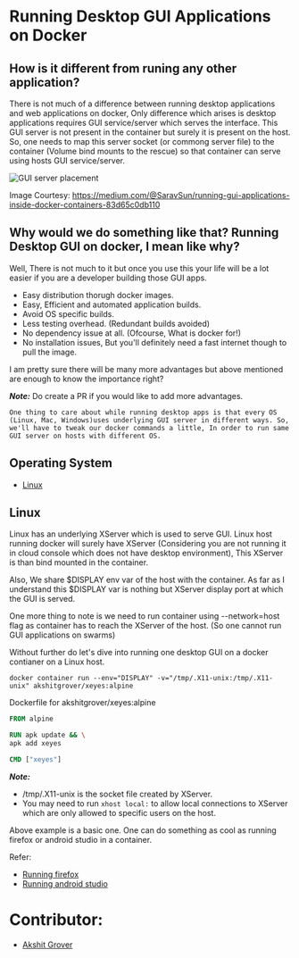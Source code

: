 # Running Desktop GUI Applications on Docker

## How is it  different from runing any other application?

There is not much of a difference between running desktop applications and web applications on docker, Only difference which arises is desktop applications requires GUI service/server which serves the interface. This GUI server is not present in the container but surely it is present on the host. So, one needs to map this server socket (or commong server file) to the container (Volume bind mounts to the rescue) so that container can serve using hosts GUI service/server.

![GUI server placement](https://raw.githubusercontent.com/akshitgrover/dockerlabs/master/beginners/images/desktop-gui.png)

Image Courtesy: https://medium.com/@SaravSun/running-gui-applications-inside-docker-containers-83d65c0db110

## Why would we do something like that? Running Desktop GUI on docker, I mean like why?

Well, There is not much to it but once you use this your life will be a lot easier if you are a developer building those GUI apps.

- Easy distribution thorugh docker images.
- Easy, Efficient and automated application builds.
- Avoid OS specific builds.
- Less testing overhead. (Redundant builds avoided)
- No dependency issue at all. (Ofcourse, What is docker for!)
- No installation issues, But you'll definitely need a fast internet though to pull the image.

I am pretty sure there will be many more advantages but above mentioned are enough to know the importance right?

***Note:*** Do create a PR if you would like to add more advantages.

`
One thing to care about while running desktop apps is that every OS (Linux, Mac, Windows)uses underlying GUI server in different ways. So, we'll have to tweak our docker commands a little, In order to run same GUI server on hosts with different OS.
`

## Operating System

- [Linux](#linux)

## Linux

Linux has an underlying XServer which is used to serve GUI. Linux host running docker will surely have XServer (Considering you are not running it in cloud console which does not have desktop environment), This XServer is than bind mounted in the container.

Also, We share $DISPLAY env var of the host with the container. As far as I understand this $DISPLAY var is nothing but XServer display port at which the GUI is served.

One more thing to note is we need to run container using --network=host flag as container has to reach the XServer of the host. (So one cannot run GUI applications on swarms)

Without further do let's dive into running one desktop GUI on a docker contianer on a Linux host.

```
docker container run --env="DISPLAY" -v="/tmp/.X11-unix:/tmp/.X11-unix" akshitgrover/xeyes:alpine
```

Dockerfile for akshitgrover/xeyes:alpine
```Dockerfile
FROM alpine

RUN apk update && \
apk add xeyes

CMD ["xeyes"]
```

***Note:*** 
- /tmp/.X11-unix is the socket file created by XServer.
- You may need to run `xhost local:` to allow local connections to XServer which are only allowed to specific users on the host.

Above example is a basic one. One can do something as cool as running firefox or android studio in a container.

Refer:

- [Running firefox](http://fabiorehm.com/blog/2014/09/11/running-gui-apps-with-docker/)
- [Running android studio](https://medium.com/@SaravSun/running-gui-applications-inside-docker-containers-83d65c0db110)


# Contributor:

- [Akshit Grover](https://www.linkedin.com/in/akshit-grover/)
